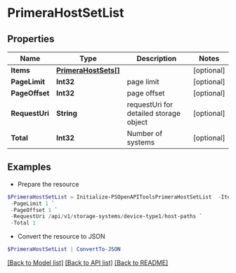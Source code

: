 # PrimeraHostSetList
## Properties

Name | Type | Description | Notes
------------ | ------------- | ------------- | -------------
**Items** | [**PrimeraHostSets[]**](PrimeraHostSets.md) |  | [optional] 
**PageLimit** | **Int32** | page limit | [optional] 
**PageOffset** | **Int32** | page offset | [optional] 
**RequestUri** | **String** | requestUri for detailed storage object | [optional] 
**Total** | **Int32** | Number of systems | [optional] 

## Examples

- Prepare the resource
```powershell
$PrimeraHostSetList = Initialize-PSOpenAPIToolsPrimeraHostSetList  -Items null `
 -PageLimit 1 `
 -PageOffset 1 `
 -RequestUri /api/v1/storage-systems/device-type1/host-paths `
 -Total 1
```

- Convert the resource to JSON
```powershell
$PrimeraHostSetList | ConvertTo-JSON
```

[[Back to Model list]](../README.md#documentation-for-models) [[Back to API list]](../README.md#documentation-for-api-endpoints) [[Back to README]](../README.md)

